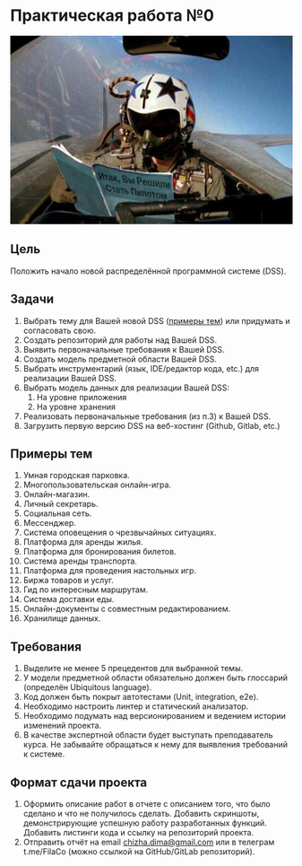 # Практическая работа №0

![Итак, вы решили стать пилотом](./media/pilot-meme.jpg "Итак, вы решили стать пилотом или шутка для разогрева")

## Цель

Положить начало новой распределённой программной системе (DSS).

## Задачи

1. Выбрать тему для Вашей новой DSS ([примеры тем](#примеры-тем)) или придумать и согласовать свою.
2. Создать репозиторий для работы над Вашей DSS.
3. Выявить первоначальные требования к Вашей DSS.
4. Создать модель предметной области Вашей DSS.
5. Выбрать инструментарий (язык, IDE/редактор кода, etc.) для реализации Вашей DSS.
6. Выбрать модель данных для реализации Вашей DSS:
   1. На уровне приложения
   2. На уровне хранения
7. Реализовать первоначальные требования (из п.3) к Вашей DSS.
8. Загрузить первую версию DSS на веб-хостинг (Github, Gitlab, etc.)

## Примеры тем

1. Умная городская парковка.
2. Многопользовательская онлайн-игра.
3. Онлайн-магазин.
4. Личный секретарь.
5. Социальная сеть.
6. Мессенджер.
7. Система оповещения о чрезвычайных ситуациях.
8. Платформа для аренды жилья.
9. Платформа для бронирования билетов.
10. Система аренды транспорта.
11. Платформа для проведения настольных игр.
12. Биржа товаров и услуг.
13. Гид по интересным маршрутам.
14. Система доставки еды.
15. Онлайн-документы с совместным редактированием.
16. Хранилище данных.

## Требования

1. Выделите не менее 5 прецедентов для выбранной темы.
2. У модели предметной области обязательно должен быть глоссарий (определён Ubiquitous language).
3. Код должен быть покрыт автотестами (Unit, integration, e2e).
4. Необходимо настроить линтер и статический анализатор.
5. Необходимо подумать над версионированием и ведением истории изменений проекта.
6. В качестве экспертной области будет выступать преподаватель курса. Не забывайте обращаться к нему для выявления требований к системе.

## Формат сдачи проекта

1. Оформить описание работ в отчете с описанием того, что было сделано и что не получилось сделать. Добавить скриншоты, демонстрирующие успешную работу разработанных функций. Добавить листинги кода и ссылку на репозиторий проекта.
2. Отправить отчёт на email <chizha.dima@gmail.com> или в телеграм t.me/FilaCo (можно ссылкой на GitHub/GitLab репозиторий).
